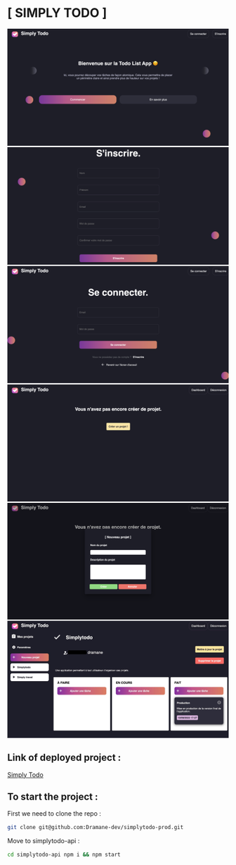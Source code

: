 # [ SIMPLY TODO ]

![alt text](https://github.com/Dramane-dev/simplytodo-prod/blob/master/app-screens/home.png?raw=true)
![alt text](https://github.com/Dramane-dev/simplytodo-prod/blob/master/app-screens/signup.png?raw=true)
![alt text](https://github.com/Dramane-dev/simplytodo-prod/blob/master/app-screens/signin.png?raw=true)
![alt text](https://github.com/Dramane-dev/simplytodo-prod/blob/master/app-screens/no-project.png?raw=true)
![alt text](https://github.com/Dramane-dev/simplytodo-prod/blob/master/app-screens/new-project.png?raw=true)
![alt text](https://github.com/Dramane-dev/simplytodo-prod/blob/master/app-screens/board.jpg?raw=true)

## Link of deployed project :
[Simply Todo](https://dramane.dev/simplytodo)

## To start the project :

First we need to clone the repo : 

```bash
git clone git@github.com:Dramane-dev/simplytodo-prod.git
```

Move to simplytodo-api :

```bash
cd simplytodo-api npm i && npm start
```